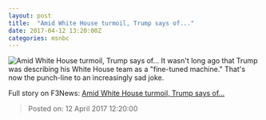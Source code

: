 ```yaml
---
layout: post
title:  "Amid White House turmoil, Trump says of..."
date: 2017-04-12 13:20:00Z
categories: msnbc
---
```


![Amid White House turmoil, Trump says of...](http://www.msnbc.com/sites/msnbc/files/styles/ratio--1_91-1--1200x630/public/afp_ki8tq.jpg?itok=JRMHi4LG)
It wasn't long ago that Trump was describing his White House team as a "fine-tuned machine." That's now the punch-line to an increasingly sad joke.


Full story on F3News: [Amid White House turmoil, Trump says of...](http://www.f3nws.com/n/fgXtQC)

> Posted on: 12 April 2017 12:20:00
